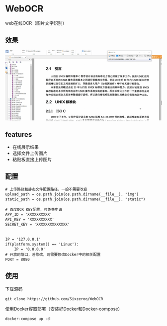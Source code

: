 # WebOCR

web在线OCR（图片文字识别）

## 效果
![](./doc/show.gif)


## features
* 在线展示结果
* 选择文件上传图片
* 粘贴板直接上传图片

## 配置
```
# 上传路径和静态文件配置路径，一般不需要改变
upload_path = os.path.join(os.path.dirname(__file__), "img")
static_path = os.path.join(os.path.dirname(__file__), "static")

# 百度OCR KEY配置，可免费申请
APP_ID = 'XXXXXXXXXX'
API_KEY = 'XXXXXXXXXX'
SECRET_KEY = 'XXXXXXXXXXXXXX'


IP = '127.0.0.1'
if(platform.system() == 'Linux'):
    IP = '0.0.0.0'
# 开放的端口，若修改，则需要修改Docker中的相关配置
PORT = 8080

```


## 使用

下载源码
```
git clone https://github.com/Sixzeroo/WebOCR
```


使用Docker容器部署（安装好Docker和Docker-compose）
```
docker-compose up -d
```
